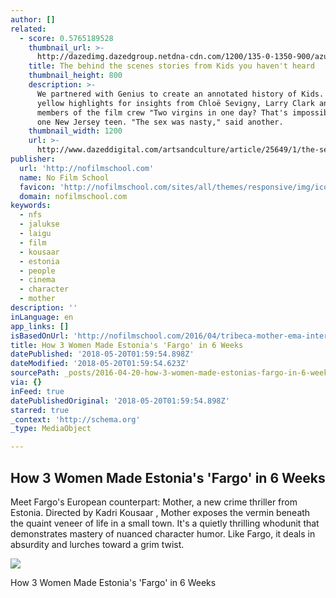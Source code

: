 ```yaml
---
author: []
related:
  - score: 0.5765189528
    thumbnail_url: >-
      http://dazedimg.dazedgroup.netdna-cdn.com/1200/135-0-1350-900/azure/dazed-prod/1130/1/1131516.jpg
    title: The behind the scenes stories from Kids you haven't heard
    thumbnail_height: 800
    description: >-
      We partnered with Genius to create an annotated history of Kids. Click the
      yellow highlights for insights from Chloë Sevigny, Larry Clark and key
      members of the film crew "Two virgins in one day? That's impossible," said
      one New Jersey teen. "The sex was nasty," said another.
    thumbnail_width: 1200
    url: >-
      http://www.dazeddigital.com/artsandculture/article/25649/1/the-secret-history-of-kids
publisher:
  url: 'http://nofilmschool.com'
  name: No Film School
  favicon: 'http://nofilmschool.com/sites/all/themes/responsive/img/icons/favicon.ico'
  domain: nofilmschool.com
keywords:
  - nfs
  - jalukse
  - laigu
  - film
  - kousaar
  - estonia
  - people
  - cinema
  - character
  - mother
description: ''
inLanguage: en
app_links: []
isBasedOnUrl: 'http://nofilmschool.com/2016/04/tribeca-mother-ema-interview-estonia-fargo'
title: How 3 Women Made Estonia's 'Fargo' in 6 Weeks
datePublished: '2018-05-20T01:59:54.898Z'
dateModified: '2018-05-20T01:59:54.623Z'
sourcePath: _posts/2016-04-20-how-3-women-made-estonias-fargo-in-6-weeks.md
via: {}
inFeed: true
datePublishedOriginal: '2018-05-20T01:59:54.898Z'
starred: true
_context: 'http://schema.org'
_type: MediaObject

---
```

<article style=""><h1>How 3 Women Made Estonia's 'Fargo' in 6 Weeks</h1><p>Meet Fargo's European counterpart: Mother, a new crime thriller from Estonia. Directed by Kadri Kousaar , Mother exposes the vermin beneath the quaint veneer of life in a small town. It's a quietly thrilling whodunit that demonstrates mastery of nuanced character humor. Like Fargo, it deals in absurdity and lurches toward a grim twist.</p><img src="http://nofilmschool.com/sites/default/files/styles/facebook/public/mother_web_1_0.jpg?itok=UgMY_rv_" /></article>

How 3 Women Made Estonia's 'Fargo' in 6 Weeks